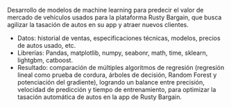 Desarrollo de modelos de machine learning para predecir el valor de mercado de vehículos usados para la plataforma Rusty Bargain, que busca agilizar la tasación de autos en su app y atraer nuevos clientes. 

- Datos: historial de ventas, especificaciones técnicas, modelos, precios de autos usado, etc.
- Librerías: Pandas, matplotlib, numpy, seabonr, math, time, sklearn, lightgbm, catboost. 
- Resultado: comparación de múltiples algoritmos de regresión (regresión lineal como prueba de cordura, árboles de decisión, Random Forest y potenciación del gradiente), logrando un balance entre precisión, velocidad de predicción y tiempo de entrenamiento, para optimizar la tasación automática de autos en la app de Rusty Bargain.
